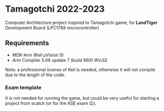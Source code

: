 # Tamagotchi 2022-2023
Computer Architecture project inspired to Tamagotchi game, for **LandTiger** Development Board (LPC1768 microcontroller)

## Requirements
- MDK-Arm (Keil μVision 5)
- Arm Compiler 5.06 update 7 (build 960) Win32

Note: a professional license of Keil is needed, otherwise it will not compile due to the length of the code.

### Exam template
It is not needed for running the game, but could be very useful for starting a project from scatch (or for the ASE exam 😉).
